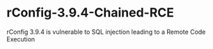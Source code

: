 # rConfig-3.9.4-Chained-RCE
rConfig 3.9.4 is vulnerable to SQL injection leading to a Remote Code Execution
